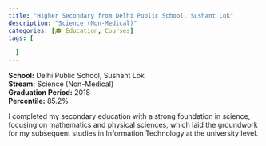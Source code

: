 ```yaml
---
title: "Higher Secondary from Delhi Public School, Sushant Lok"
description: "Science (Non-Medical)"
categories: [🎓 Education, Courses]
tags: [
  
  ]
---
```


**School:** Delhi Public School, Sushant Lok  
**Stream:** Science (Non-Medical)  
**Graduation Period:** 2018  
**Percentile:** 85.2%

I completed my secondary education with a strong foundation in science, focusing on mathematics and physical sciences, which laid the groundwork for my subsequent studies in Information Technology at the university level.
